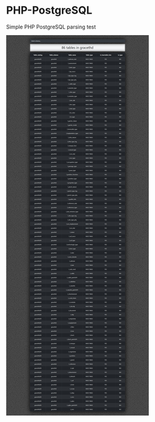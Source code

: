 # PHP-PostgreSQL
Simple PHP PostgreSQL parsing test

![Preview](https://raw.githubusercontent.com/bZez/PHP-PostgreSQL/master/Screenshot-2018-3-26%20http%20localhost.jpg)
